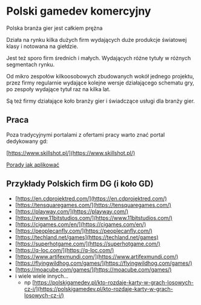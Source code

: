 # Polski gamedev komercyjny

Polska branża gier jest całkiem prężna

Działa na rynku kilka dużych firm wydających duże produkcje światowej klasy i notowana na giełdzie.

Jest też sporo firm średnich i małych. Wydających różne tytuły w różnych segmentach rynku.

Od mikro zespołów kilkoosobowych zbudowanych wokół jednego projektu, przez firmy regularnie wydające kolejne wersje działającego schematu gry, po zespoły wydające tytuł raz na kilka lat.

Są też firmy działające koło branży gier i świadczące usługi dla branży gier.

## Praca

Poza tradycyjnymi portalami z ofertami pracy warto znać portal dedykowany gd:

[https://www.skillshot.pl/](https://www.skillshot.pl/)

[Porady jak aplikować](https://gamedev-pl.fandom.com/pl/wiki/Porady_jak_aplikowa%C4%87 "Porady jak aplikować")

## Przykłady Polskich firm DG (i koło GD)

-   [https://en.cdprojektred.com/](https://en.cdprojektred.com/)
-   [https://tensquaregames.com/](https://tensquaregames.com/)
-   [https://playway.com/](https://playway.com/)
-   [https://www.11bitstudios.com/](https://www.11bitstudios.com/)
-   [https://cigames.com/en/](https://cigames.com/en/)
-   [https://peoplecanfly.com/](https://peoplecanfly.com/)
-   [https://techland.net/games](https://techland.net/games)
-   [https://superhotgame.com/](https://superhotgame.com/)
-   [https://q-loc.com/](https://q-loc.com/)
-   [https://www.artifexmundi.com/](https://www.artifexmundi.com/)
-   [https://flyingwildhog.com/games/](https://flyingwildhog.com/games/)
-   [https://moacube.com/games/](https://moacube.com/games/)
-   i wiele wiele innych...
    -   np [https://polskigamedev.pl/kto-rozdaje-karty-w-grach-losowych-cz-i/](https://polskigamedev.pl/kto-rozdaje-karty-w-grach-losowych-cz-i/)